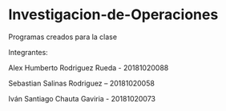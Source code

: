 # Investigacion-de-Operaciones
Programas creados para la clase 

Integrantes:

Alex Humberto Rodriguez Rueda - 20181020088

Sebastian Salinas Rodriguez – 20181020058

Iván Santiago Chauta Gaviria - 20181020073


